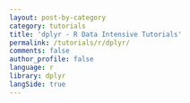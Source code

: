 ```yaml
---
layout: post-by-category
category: tutorials
title: 'dplyr - R Data Intensive Tutorials'
permalink: /tutorials/r/dplyr/
comments: false
author_profile: false
language: r
library: dplyr
langSide: true
---
```

